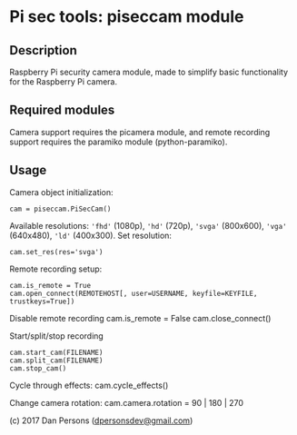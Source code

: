 # Pi sec tools: piseccam module
## Description
Raspberry Pi security camera module, made to simplify basic functionality for the Raspberry Pi camera.

## Required modules
Camera support requires the picamera module, and remote recording support requires the paramiko module (python-paramiko).

## Usage
Camera object initialization:

    cam = piseccam.PiSecCam()

Available resolutions: `'fhd'` (1080p), `'hd'` (720p), `'svga'` (800x600), `'vga'` (640x480), `'ld'` (400x300). Set resolution:

    cam.set_res(res='svga')

Remote recording setup:

    cam.is_remote = True
    cam.open_connect(REMOTEHOST[, user=USERNAME, keyfile=KEYFILE, trustkeys=True])

Disable remote recording
    cam.is_remote = False
    cam.close_connect()

Start/split/stop recording

    cam.start_cam(FILENAME)
    cam.split_cam(FILENAME)
    cam.stop_cam()

Cycle through effects:
    cam.cycle_effects()

Change camera rotation:
    cam.camera.rotation = 90 | 180 | 270


(c) 2017 Dan Persons ([dpersonsdev@gmail.com](mailto:dpersonsdev@gmail.com))
